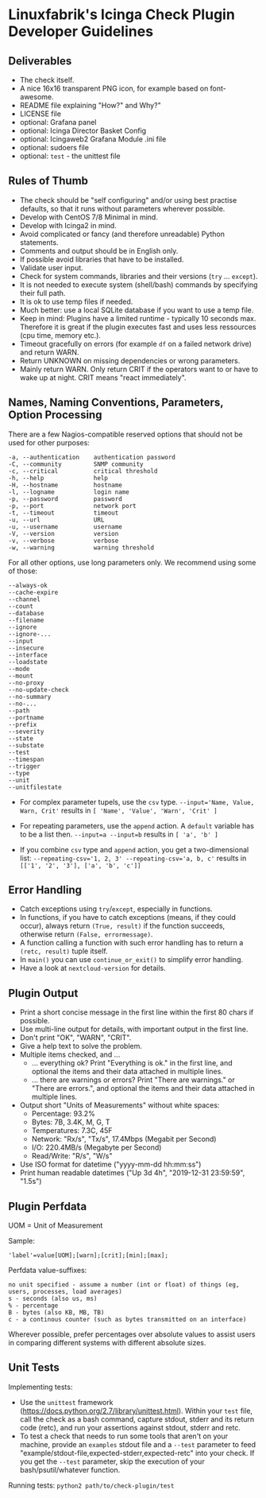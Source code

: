 # Linuxfabrik's Icinga Check Plugin Developer Guidelines

## Deliverables

* The check itself.
* A nice 16x16 transparent PNG icon, for example based on font-awesome.
* README file explaining "How?" and Why?" 
* LICENSE file
* optional: Grafana panel
* optional: Icinga Director Basket Config
* optional: Icingaweb2 Grafana Module .ini file
* optional: sudoers file
* optional: `test` - the unittest file


## Rules of Thumb

* The check should be "self configuring" and/or using best practise defaults, so that it runs without parameters wherever possible.
* Develop with CentOS 7/8 Minimal in mind.
* Develop with Icinga2 in mind.
* Avoid complicated or fancy (and therefore unreadable) Python statements.
* Comments and output should be in English only.
* If possible avoid libraries that have to be installed.
* Validate user input.
* Check for system commands, libraries and their versions (`try` ... `except`).
* It is not needed to execute system (shell/bash) commands by specifying their full path.
* It is ok to use temp files if needed.
* Much better: use a local SQLite database if you want to use a temp file.
* Keep in mind: Plugins have a limited runtime - typically 10 seconds max. Therefore it is great if the plugin executes fast and uses less ressources (cpu time, memory etc.).
* Timeout gracefully on errors (for example `df` on a failed network drive) and return WARN.
* Return UNKNOWN on missing dependencies or wrong parameters.
* Mainly return WARN. Only return CRIT if the operators want to or have to wake up at night. CRIT means "react immediately".


## Names, Naming Conventions, Parameters, Option Processing

There are a few Nagios-compatible reserved options that should not be used for other purposes:

    -a, --authentication    authentication password
    -C, --community         SNMP community
    -c, --critical          critical threshold
    -h, --help              help
    -H, --hostname          hostname
    -l, --logname           login name
    -p, --password          password
    -p, --port              network port
    -t, --timeout           timeout
    -u, --url               URL
    -u, --username          username
    -V, --version           version
    -v, --verbose           verbose
    -w, --warning           warning threshold

For all other options, use long parameters only. We recommend using some of those:

    --always-ok
    --cache-expire
    --channel
    --count
    --database
    --filename
    --ignore
    --ignore-...
    --input
    --insecure
    --interface
    --loadstate
    --mode
    --mount
    --no-proxy
    --no-update-check
    --no-summary
    --no-...
    --path
    --portname 
    --prefix
    --severity
    --state 
    --substate
    --test
    --timespan
    --trigger
    --type
    --unit
    --unitfilestate

* For complex parameter tupels, use the `csv` type. 
  `--input='Name, Value, Warn, Crit'` results in `[ 'Name', 'Value', 'Warn', 'Crit' ]`

* For repeating parameters, use the `append` action. A `default` variable has to be a list then. `--input=a --input=b` results in `[ 'a', 'b' ]`

* If you combine `csv` type and `append` action, you get a two-dimensional list: `--repeating-csv='1, 2, 3' --repeating-csv='a, b, c'` results in
  `[['1', '2', '3'], ['a', 'b', 'c']]`


## Error Handling

* Catch exceptions using `try`/`except`, especially in functions.
* In functions, if you have to catch exceptions (means, if they could occur), always return `(True, result)` if the function succeeds, otherwise return `(False, errormessage)`.
* A function calling a function with such error handling has to return a `(retc, result)` tuple itself.
* In `main()` you can use `continue_or_exit()` to simplify error handling.
* Have a look at `nextcloud-version` for details.


## Plugin Output

* Print a short concise message in the first line within the first 80 chars if possible.
* Use multi-line output for details, with important output in the first line.
* Don't print "OK", "WARN", "CRIT".
* Give a help text to solve the problem.
* Multiple items checked, and ...
  - ... everything ok? Print "Everything is ok." in the first line, and optional the items and their data attached in multiple lines.
  - ... there are warnings or errors? Print "There are warnings." or "There are errors.", and optional the items and their data attached in multiple lines.
* Output short "Units of Measurements" without white spaces:
  * Percentage: 93.2%
  * Bytes: 7B, 3.4K, M, G, T
  * Temperatures: 7.3C, 45F
  * Network: "Rx/s", "Tx/s", 17.4Mbps (Megabit per Second)
  * I/O: 220.4MB/s (Megabyte per Second)
  * Read/Write: "R/s", "W/s"
* Use ISO format for datetime ("yyyy-mm-dd hh:mm:ss")
* Print human readable datetimes ("Up 3d 4h", "2019-12-31 23:59:59", "1.5s")


## Plugin Perfdata

UOM = Unit of Measurement

Sample: 

    'label'=value[UOM];[warn];[crit];[min];[max];  

Perfdata value-suffixes:

    no unit specified - assume a number (int or float) of things (eg, users, processes, load averages)
    s - seconds (also us, ms)
    % - percentage
    B - bytes (also KB, MB, TB)
    c - a continous counter (such as bytes transmitted on an interface)

Wherever possible, prefer percentages over absolute values to assist users in comparing different systems with different absolute sizes.


## Unit Tests

Implementing tests:

* Use the `unittest` framework (https://docs.python.org/2.7/library/unittest.html). Within your `test` file, call the check as a bash command, capture stdout, stderr and its return code (retc), and run your assertions against stdout, stderr and retc.
* To test a check that needs to run some tools that aren't on your machine, provide an `examples` stdout file and a `--test` parameter to feed "example/stdout-file,expected-stderr,expected-retc" into your check. If you get the `--test` parameter, skip the execution of your bash/psutil/whatever function.

Running tests: `python2 path/to/check-plugin/test`


